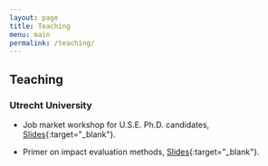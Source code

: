 ```yaml
---
layout: page
title: Teaching
menu: main
permalink: /teaching/
---
```



## Teaching

### Utrecht University

- Job market workshop for U.S.E. Ph.D. candidates, [Slides](https:\\jacopoto.github.io\assets\pres_phd_wrkshop\use_jm_wrksop.html){:target="_blank"}.

- Primer on impact evaluation methods, [Slides](https:\\jacopoto.github.io\assets\pres_impact_eval\workshop_experts_may23.html){:target="_blank"}.
